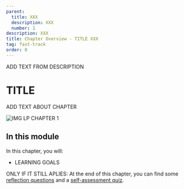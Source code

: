 ```yaml
---
parent:
  title: XXX
  description: XXX
  number: 1
description: XXX
title: Chapter Overview - TITLE XXX
tag: fast-track
order: 0
---
```


<div class="tm-overline tm-rf-1 tm-lh-title tm-medium tm-muted">ADD TEXT FROM DESCRIPTION</div>
<h1 class="mt-4 mb-6">TITLE</h1>

ADD TEXT ABOUT CHAPTER

![IMG LP CHAPTER 1]()

## In this module

<HighlightBox type="learning">

In this chapter, you will:

* LEARNING GOALS

ONLY IF IT STILL APLIES: At the end of this chapter, you can find some [reflection questions](./reflection.md) and a [self-assessment quiz](./self-assessment.md).

</HighlightBox>

<card-module/>
